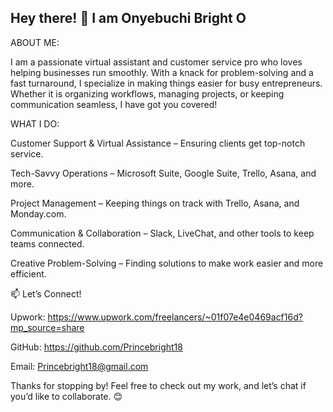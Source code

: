 ## Hey there! 👋 I am Onyebuchi Bright O

ABOUT ME:

I am a passionate virtual assistant and customer service pro who loves helping businesses run smoothly. With a knack for problem-solving and a fast turnaround, I specialize in making things easier for busy entrepreneurs. Whether it is organizing workflows, managing projects, or keeping communication seamless, I have got you covered!



WHAT I DO:


Customer Support & Virtual Assistance – Ensuring clients get top-notch service.

Tech-Savvy Operations – Microsoft Suite, Google Suite, Trello, Asana, and more.

Project Management – Keeping things on track with Trello, Asana, and Monday.com.

Communication & Collaboration – Slack, LiveChat, and other tools to keep teams connected.

Creative Problem-Solving – Finding solutions to make work easier and more efficient.


📫 Let’s Connect!

Upwork: https://www.upwork.com/freelancers/~01f07e4e0469acf16d?mp_source=share

GitHub: https://github.com/Princebright18 

Email: Princebright18@gmail.com 

Thanks for stopping by! Feel free to check out my work, and let’s chat if you’d like to collaborate. 😊



<!--
**princebright18/Princebright18** is a ✨ _special_ ✨ repository because its `README.md` (this file) appears on your GitHub profile.

Here are some ideas to get you started:

- 🔭 I’m currently working on ...
- 🌱 I’m currently learning ...
- 👯 I’m looking to collaborate on ...
- 🤔 I’m looking for help with ...
- 💬 Ask me about ...
- 📫 How to reach me: ...
- 😄 Pronouns: ...
- ⚡ Fun fact: ...
-->
